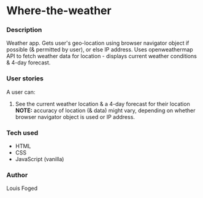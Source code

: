 # Where-the-weather

### Description
Weather app. 
Gets user's geo-location using browser navigator object if possible (& permitted by user), or else IP address.
Uses openweathermap API to fetch weather data for location - displays current weather conditions & 4-day forecast.

### User stories
A user can:
1. See the current weather location & a 4-day forecast for their location
**NOTE:** accuracy of location (& data) might vary, depending on whether browser navigator object is used or IP address.


### Tech used
- HTML
- CSS
- JavaScript (vanilla)

### Author
Louis Foged
